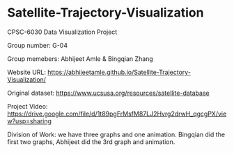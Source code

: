 # Satellite-Trajectory-Visualization
CPSC-6030 Data Visualization Project 

Group number: G-04

Group memebers: Abhijeet Amle & Bingqian Zhang              
                
Website URL: https://abhijeetamle.github.io/Satellite-Trajectory-Visualization/

Original dataset: https://www.ucsusa.org/resources/satellite-database

Project Video: https://drive.google.com/file/d/1t89pgFrMsfM87LJ2Hvrg2drwH_qgcgPX/view?usp=sharing 

Division of Work: we have three graphs and one animation. Bingqian did the first two graphs, Abhijeet did the 3rd graph and animation.
